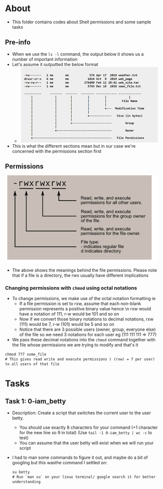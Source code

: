# About
- This folder contains codes about Shell permissions and some sample tasks

## Pre-info
- When we use the `ls -l` command, the output below it shows us a number of important information
- Let's assume it outputted the below format
	- ![File details and permissioms](https://github.com/NeoDyln/alx-system_engineering-devops/blob/master/0x01-shell_permissions/file_listing_meanings.png)
- This is what the different sections mean but in our case we're concerned with the permissions section first

## Permissions
![Permissions](https://github.com/NeoDyln/alx-system_engineering-devops/blob/master/0x01-shell_permissions/file_permissions_meanings.png)

- The above shows the meanings behind the file permissions. Please note that if a file is a directory, the rwx usually have different implications

### Changing permissions with `chmod` using octal notations
- To change permissions, we make use of the octal notation formatting ie
	- If a file permission is set to rxw, assume that each non-blank permission represents a positive binary value hence \n rxw would have a notation of 111, r-w would be 101 and so on
	- Now if we convert those binary notations to decimal notations, rxw (111) would be 7, r-w (101) would be 5 and so on
	- Notice that there are 3 possible users (owner, group, everyone else) of the file so we need 3 notations for each user eg (111 111 111 => 777)
- We pass these decimal notations into the `chmod` command together with the file whose permissions we are trying to modify and that's it
``` shell
chmod 777 some_file
# This gives read write and execute permissions ( (rxw) = 7 per user) to all users of that file
```

# Tasks
## Task 1: 0-iam_betty
- Description: Create a script that switches the current user to the user betty.
	- You should use exactly 8 characters for your command (+1 character for the new line so 9 in total) (Use `tail -1 0-iam_betty | wc -c` to test) 
	- You can assume that the user betty will exist when we will run your script

- I had to man some commands to figure it out, and maybe do a bit of googling but this wasthe command I settled on:
	``` shell
	su betty
	# Run `man su` on your linux terminal/ google search it for better understanding
	```
